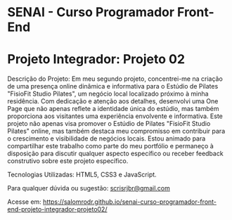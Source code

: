 # SENAI - Curso Programador Front-End

# Projeto Integrador: Projeto 02

Descrição do Projeto:
Em meu segundo projeto, concentrei-me na criação de uma presença online dinâmica e informativa para o Estúdio de Pilates "FisioFit Studio Pilates", um negócio local localizado próximo à minha residência. Com dedicação e atenção aos detalhes, desenvolvi uma One Page que não apenas reflete a identidade única do estúdio, mas também proporciona aos visitantes uma experiência envolvente e informativa.
Este projeto não apenas visa promover o Estúdio de Pilates "FisioFit Studio Pilates" online, mas também destaca meu compromisso em contribuir para o crescimento e visibilidade de negócios locais. Estou animado para compartilhar este trabalho como parte do meu portfólio e permaneço à disposição para discutir qualquer aspecto específico ou receber feedback construtivo sobre este projeto específico.

Tecnologias Utilizadas: HTML5, CSS3 e JavaScript.

Para qualquer dúvida ou sugestão: scrisrjbr@gmail.com

Acesse em: https://salomrodr.github.io/senai-curso-programador-front-end-projeto-integrador-projeto02/
